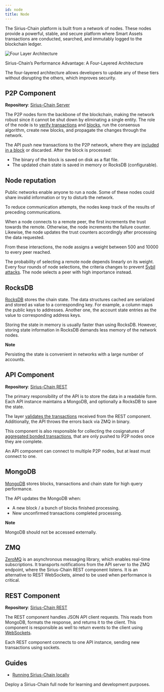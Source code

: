 ```yaml
---
id: node
title: Node
---
```

The Sirius-Chain platform is built from a network of nodes. These nodes provide a powerful, stable, and secure platform where Smart Assets transactions are conducted, searched, and immutably logged to the blockchain ledger.

![Four Layer Architecture](/img/four-layer-architecture.png "Four Layer Architecture")

<p class="caption">Sirius-Chain’s Performance Advantage: A Four-Layered Architecture</p>

The four-layered architecture allows developers to update any of these tiers without disrupting the others, which improves security.

## P2P Component

**Repository**: [Sirius-Chain Server](https://github.com/proximax-storage/catapult-server)

The P2P nodes form the backbone of the blockchain, making the network robust since it cannot be shut down by eliminating a single entity. The role of the node is to [verify transactions](./transaction.md#announcing-a-transaction) and [blocks](./block.md), run the consensus algorithm, create new blocks, and propagate the changes through the network.

The API push new transactions to the P2P network, where they are [included in a block](./harvesting.md) or discarded. After the block is processed:

- The binary of the block is saved on disk as a flat file.
- The updated chain state is saved in memory or RocksDB (configurable).

## Node reputation

Public networks enable anyone to run a node. Some of these nodes could share invalid information or try to disturb the network.

To reduce communication attempts, the nodes keep track of the results of preceding communications.

When a node connects to a remote peer, the first increments the trust towards the remote. Otherwise, the node increments the failure counter. Likewise, the node updates the trust counters accordingly after processing the data requested.

From these interactions, the node assigns a weight between 500 and 10000 to every peer reached.

The probability of selecting a remote node depends linearly on its weight. Every four rounds of node selections, the criteria changes to prevent [Sybil attacks](https://en.wikipedia.org/wiki/Sybil_attack). The node selects a peer with high importance instead.

## RocksDB

[RocksDB](https://en.wikipedia.org/wiki/RocksDB) stores the chain state. The data structures cached are serialized and stored as value to a corresponding key. For example, a column maps the public keys to addresses. Another one, the account state entries as the value to corresponding address keys.

Storing the state in memory is usually faster than using RocksDB. However, storing state information in RocksDB demands less memory of the network nodes.

<div class="info">

**Note**

Persisting the state is convenient in networks with a large number of accounts.

</div>

## API Component

**Repository**: [Sirius-Chain REST](https://github.com/proximax-storage/catapult-rest)

The primary responsibility of the API is to store the data in a readable form. Each API instance maintains a MongoDB, and optionally a RocksDB to save the state.

The layer [validates the transactions](./transaction.md#announcing-a-transaction) received from the REST component. Additionally, the API throws the errors back via ZMQ in binary.

This component is also responsible for collecting the cosignatures of [aggregated bonded transactions](../built-in-features/aggregate-transaction.md), that are only pushed to P2P nodes once they are complete.

An API component can connect to multiple P2P nodes, but at least must connect to one.

## MongoDB

[MongoDB](https://es.wikipedia.org/wiki/MongoDB) stores blocks, transactions and chain state for high query performance.

The API updates the MongoDB when:

- A new block / a bunch of blocks finished processing.
- New unconfirmed transactions completed processing.

<div class="info">

**Note**

MongoDB should not be accessed externally.

</div>

## ZMQ

[ZeroMQ](https://en.wikipedia.org/wiki/ZeroMQ) is an asynchronous messaging library, which enables real-time subscriptions. It transports notifications from the API server to the ZMQ endpoint, where the Sirius-Chain REST component listens. It is an alternative to REST WebSockets, aimed to be used when performance is critical.


## REST Component

**Repository**: [Sirius-Chain REST](https://github.com/proximax-storage/catapult-rest)

The REST component handles JSON API client requests. This reads from MongoDB, formats the response, and returns it to the client. This component is responsible as well to return events to the client using [WebSockets](../rest-api/websockets.md).

Each REST component connects to one API instance, sending new transactions using sockets.

## Guides

- [Running Sirius-Chain locally](#)

Deploy a Sirius-Chain full node for learning and development purposes.
